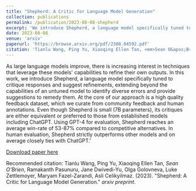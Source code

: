 ```yaml
---
title: "Shepherd: A Critic for Language Model Generation"
collection: publications
permalink: /publication/2023-08-08-shepherd
excerpt: 'We introduce Shepherd, a language model specifically tuned to critique responses and suggest refinements.'
date: 2023-08-08
venue: 'arxiv'
paperurl: 'https://browse.arxiv.org/pdf/2308.04592.pdf'
citation: 'Tianlu Wang, Ping Yu, Xiaoqing Ellen Tan, <em>Sean O&apos;Brien</em>, Ramakanth Pasunuru, Jane Dwivedi-Yu, Olga Golovneva, Luke Zettlemoyer, Maryam Fazel-Zarandi, Asli Celikyilmaz. (2023). &quot;Shepherd: A Critic for Language Model Generation.&quot; <i>arxiv preprint</i>.'
---
```

As large language models improve, there is increasing interest in techniques that leverage these models' capabilities to refine their own outputs. In this work, we introduce Shepherd, a language model specifically tuned to critique responses and suggest refinements, extending beyond the capabilities of an untuned model to identify diverse errors and provide suggestions to remedy them. At the core of our approach is a high quality feedback dataset, which we curate from community feedback and human annotations. Even though Shepherd is small (7B parameters), its critiques are either equivalent or preferred to those from established models including ChatGPT. Using GPT-4 for evaluation, Shepherd reaches an average win-rate of 53-87% compared to competitive alternatives. In human evaluation, Shepherd strictly outperforms other models and on average closely ties with ChatGPT.'

[Download paper here](https://browse.arxiv.org/pdf/2308.04592.pdf)

Recommended citation: Tianlu Wang, Ping Yu, Xiaoqing Ellen Tan, <em>Sean O&apos;Brien</em>, Ramakanth Pasunuru, Jane Dwivedi-Yu, Olga Golovneva, Luke Zettlemoyer, Maryam Fazel-Zarandi, Asli Celikyilmaz. (2023). &quot;Shepherd: A Critic for Language Model Generation.&quot; <i>arxiv preprint</i>.
